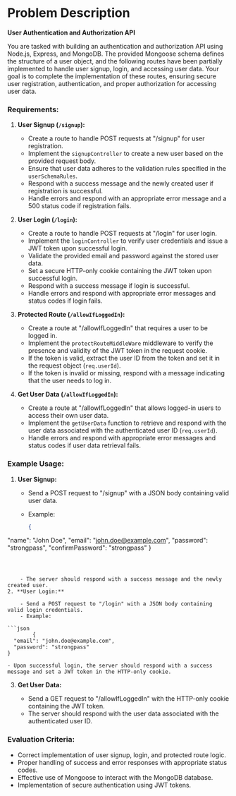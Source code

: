 # Problem Description
**User Authentication and Authorization API**

You are tasked with building an authentication and authorization API using Node.js, Express, and MongoDB. The provided Mongoose schema defines the structure of a user object, and the following routes have been partially implemented to handle user signup, login, and accessing user data. Your goal is to complete the implementation of these routes, ensuring secure user registration, authentication, and proper authorization for accessing user data.

### Requirements:

1. **User Signup (`/signup`):**
    
    - Create a route to handle POST requests at "/signup" for user registration.
    - Implement the `signupController` to create a new user based on the provided request body.
    - Ensure that user data adheres to the validation rules specified in the `userSchemaRules`.
    - Respond with a success message and the newly created user if registration is successful.
    - Handle errors and respond with an appropriate error message and a 500 status code if registration fails.
2. **User Login (`/login`):**
    
    - Create a route to handle POST requests at "/login" for user login.
    - Implement the `loginController` to verify user credentials and issue a JWT token upon successful login.
    - Validate the provided email and password against the stored user data.
    - Set a secure HTTP-only cookie containing the JWT token upon successful login.
    - Respond with a success message if login is successful.
    - Handle errors and respond with appropriate error messages and status codes if login fails.
3. **Protected Route (`/allowIfLoggedIn`):**
    
    - Create a route at "/allowIfLoggedIn" that requires a user to be logged in.
    - Implement the `protectRouteMiddleWare` middleware to verify the presence and validity of the JWT token in the request cookie.
    - If the token is valid, extract the user ID from the token and set it in the request object (`req.userId`).
    - If the token is invalid or missing, respond with a message indicating that the user needs to log in.
4. **Get User Data (`/allowIfLoggedIn`):**
    
    - Create a route at "/allowIfLoggedIn" that allows logged-in users to access their own user data.
    - Implement the `getUserData` function to retrieve and respond with the user data associated with the authenticated user ID (`req.userId`).
    - Handle errors and respond with appropriate error messages and status codes if user data retrieval fails.

### Example Usage:

1. **User Signup:**
    
    - Send a POST request to "/signup" with a JSON body containing valid user data.
    - Example:
        
        ``` json
        {
  "name": "John Doe",
  "email": "john.doe@example.com",
  "password": "strongpass",
  "confirmPassword": "strongpass"
}

```
        
        
        
    - The server should respond with a success message and the newly created user.
2. **User Login:**
    
    - Send a POST request to "/login" with a JSON body containing valid login credentials.
    - Example:
        
```json
        {
  "email": "john.doe@example.com",
  "password": "strongpass"
}

```

        
    - Upon successful login, the server should respond with a success message and set a JWT token in the HTTP-only cookie.
3. **Get User Data:**
    
    - Send a GET request to "/allowIfLoggedIn" with the HTTP-only cookie containing the JWT token.
    - The server should respond with the user data associated with the authenticated user ID.

### Evaluation Criteria:

- Correct implementation of user signup, login, and protected route logic.
- Proper handling of success and error responses with appropriate status codes.
- Effective use of Mongoose to interact with the MongoDB database.
- Implementation of secure authentication using JWT tokens.